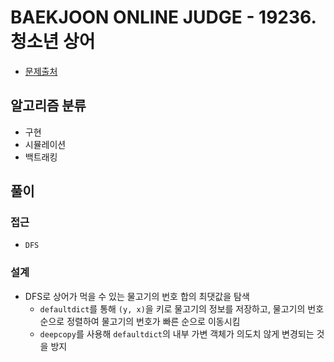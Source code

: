 # BAEKJOON ONLINE JUDGE - 19236. 청소년 상어

- [문제출처](https://www.acmicpc.net/problem/19236 '19236. 청소년 상어')

## 알고리즘 분류

- 구현
- 시뮬레이션
- 백트래킹

## 풀이

### 접근

- `DFS`

### 설계

- DFS로 상어가 먹을 수 있는 물고기의 번호 합의 최댓값을 탐색
  - `defaultdict`를 통해 `(y, x)`을 키로 물고기의 정보를 저장하고, 물고기의 번호 순으로 정렬하여 물고기의 번호가 빠른 순으로 이동시킴
  - `deepcopy`를 사용해 `defaultdict`의 내부 가변 객체가 의도치 않게 변경되는 것을 방지
